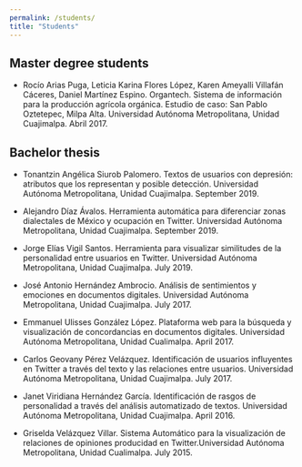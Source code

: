 ```yaml
---
permalink: /students/
title: "Students"
---
```


## Master degree students
* Rocío Arias Puga, Leticia Karina Flores López, Karen Ameyalli Villafán Cáceres, Daniel Martínez Espino. Organtech. Sistema de información para la producción agrícola orgánica. Estudio de caso: San Pablo Oztetepec, Milpa Alta. Universidad Autónoma Metropolitana, Unidad Cuajimalpa. Abril 2017.

## Bachelor thesis
* Tonantzin Angélica Siurob Palomero. Textos de usuarios con depresión: atributos que los representan y posible detección. Universidad Autónoma Metropolitana, Unidad Cuajimalpa. September 2019.

* Alejandro Díaz Ávalos. Herramienta automática para diferenciar zonas dialectales de México y ocupación en Twitter. Universidad Autónoma Metropolitana, Unidad Cuajimalpa. September 2019.

* Jorge Elías Vigil Santos. Herramienta para visualizar similitudes de la personalidad entre usuarios en Twitter. Universidad Autónoma Metropolitana, Unidad Cuajimalpa. July 2019.

* José Antonio Hernández Ambrocio. Análisis de sentimientos y emociones en documentos digitales. Universidad Autónoma Metropolitana, Unidad Cuajimalpa. July 2017.

* Emmanuel Ulisses González López. Plataforma web para la búsqueda y visualización de concordancias en documentos digitales. Universidad Autónoma Metropolitana, Unidad Cualimalpa. April 2017.

* Carlos Geovany Pérez Velázquez. Identificación de usuarios influyentes en Twitter a través del texto y las relaciones entre usuarios. Universidad Autónoma Metropolitana, Unidad Cuajimalpa. July 2017.

* Janet Viridiana Hernández García. Identificación de rasgos de personalidad a través del análisis automatizado de textos. Universidad Autónoma Metropolitana, Unidad Cuajimalpa. April 2016.

* Griselda Velázquez Villar. Sistema Automático para la visualización de relaciones de opiniones producidad en Twitter.Universidad Autónoma Metropolitana, Unidad Cualimalpa. July 2015.
